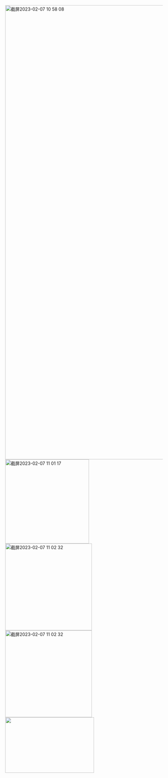 <!doctype html>
<html>
<head>
<meta charset="UTF-8"><img width="1448" alt="截屏2023-02-07 10 58 08" src="https://user-images.githubusercontent.com/119273882/217138402-13d75ea4-dadd-4c38-b2ea-fb62637d6b64.png">

<title> hallo, my name is kevin, I am stuped </title>
</head>
<style>
h1{text-align: center;}
P{text-align: center;}
div{text-align: center;}<img width="1448" alt=src="https://user-images.githubusercontent.com/

https://user-images.githubusercontent.com/119273882/217138029-ae746f4e-5b5e-4d55-8e56-c0d0cc680425.mov

119273882/217136882-6849a8eb-6615-4ff8-9edb-e38366febb7a.png">
	
</style>
<title>Kevin</title><img width="268" alt="截屏2023-02-07 11 01 17" src="https://user-images.githubusercontent.com/119273882/217137318-1caa07d2-22f8-481a-a77e-6aac8bb87e56.png"><img width="277" alt="截屏2023-02-07 11 02 32" src="https://user-images.githubusercontent.com/119273882/217137667-e527fcc2-28c5-43d1-9b74-0e5c1149a01f.png">


	
<body><img width="277" alt="截屏2023-02-07 11 02 32" src="https://user-images.githubusercontent.com/119273882/217137491-1c405f72-3ee9-484b-ba14-d1a874548472.png">

<img src="../Pictures/Photos Library.photoslibrary/resources/derivatives/masters/2/2B00D697-31AE-43E2-B80D-49AC72E83D90_4_5005_c.jpeg" width="284" height="177" alt=""/>
</body>
</html>
